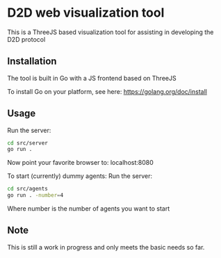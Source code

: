 # D2D web visualization tool

This is a ThreeJS based visualization tool for assisting in developing the D2D protocol

## Installation

The tool is built in Go with a JS frontend based on ThreeJS

To install Go on your platform, see here: https://golang.org/doc/install

## Usage

Run the server:
```bash
cd src/server
go run .
```
Now point your favorite browser to: localhost:8080

To start (currently) dummy agents:
Run the server:
```bash
cd src/agents
go run . -number=4
```
Where number is the number of agents you want to start



## Note
This is still a work in progress and only meets the basic needs so far.
